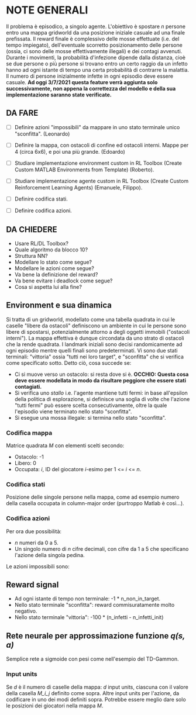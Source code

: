 # NOTE GENERALI

Il problema è episodico, a singolo agente. L'obiettivo è spostare *n* persone entro una mappa gridworld da una posizione iniziale casuale ad una finale prefissata.
Il reward finale è complessivo delle mosse effettuate (i.e. del tempo impiegato), dell'eventuale scorretto posizionamento delle persone (ossia, ci sono delle mosse effettivamente illegali) e dei contagi avvenuti.
Durante i movimenti, la probabilità d'infezione dipende dalla distanza, cioè se due persone o più persone si trovano entro un certo raggio da un infetto hanno ad ogni istante di tempo una certa probabilità di contrarre la malattia. Il numero di persone inizialmente infette in ogni episodio deve essere casuale. **Ad oggi 3/7/2021 questa feature verrà aggiunta solo successivamente, non appena la correttezza del modello e della sua implementazione saranno state verificate.**

## DA FARE

- [ ] Definire azioni "impossibili" da mappare in uno stato terminale unico "sconfitta". (Leonardo)

- [ ] Definire la mappa, con ostacoli di confine ed ostacoli interni. Mappe per 4 (circa 6x6), e poi una più grande. (Edoardo)
- [ ] Studiare implementazione environment custom in RL Toolbox (Create Custom MATLAB Environments from Template) (Roberto).
- [ ] Studiare implementazione agente custom in RL Toolbox (Create Custom Reinforcement Learning Agents) (Emanuele, Filippo).
- [ ] Definire codifica stati.
- [ ] Definire codifica azioni.

## DA CHIEDERE

- Usare RL/DL Toolbox?
- Quale algoritmo da blocco 10?
- Struttura NN?
- Modellare lo stato come segue?
- Modellare le azioni come segue?
- Va bene la definizione del reward?
- Va bene evitare i deadlock come segue?
- Cosa si aspetta lui alla fine?

## Environment e sua dinamica

Si tratta di un gridworld, modellato come una tabella quadrata in cui le caselle "libere da ostacoli" definiscono un ambiente in cui le persone sono libere di spostarsi, potenzialmente attorno a degli oggetti immobili ("ostacoli interni"). La mappa effettiva è dunque circondata da uno strato di ostacoli che la rende quadrata. I landmark iniziali sono decisi randomicamente ad ogni episodio mentre quelli finali sono predeterminati. Vi sono due stati terminali: "vittoria" ossia "tutti nei loro target", e "sconfitta" che si verifica come specificato sotto.
Detto ciò, cosa succede se:

- Ci si muove verso un ostacolo: si resta dove si è. **OCCHIO: Questa cosa deve essere modellata in modo da risultare peggiore che essere stati contagiati.**
- Si verifica uno *stallo* i.e. l'agente mantiene tutti fermi: in base all'epsilon della politica di esplorazione, si definisce una soglia di volte che l'azione "tutti fermi" può essere scelta consecutivamente, oltre la quale l'episodio viene terminato nello stato "sconfitta".
- Si esegue una mossa illegale: si termina nello stato "sconfitta".

### Codifica mappa

Matrice quadrata *M* con elementi scelti secondo:
- Ostacolo: -1
- Libero: 0
- Occupata: *i*, ID del giocatore *i*-esimo per 1 <= *i* <= *n*.

### Codifica stati

Posizione delle singole persone nella mappa, come ad esempio numero della casella occupata in column-major order (purtroppo Matlab è così...).

### Codifica azioni

Per ora due possibilità:
- *n* numeri da 0 a 5.
- Un singolo numero di *n* cifre decimali, con cifre da 1 a 5 che specificano l'azione della singola pedina.

Le azioni impossibili sono:

## Reward signal

- Ad ogni istante di tempo non terminale: -1 * n_non_in_target.
- Nello stato terminale "sconfitta": reward commisuratamente molto negativo.
- Nello stato terminale "vittoria": -100 * (n_infetti - n_infetti_init)

## Rete neurale per approssimazione funzione *q(s, a)*

Semplice rete a sigmoide con pesi come nell'esempio del TD-Gammon.

### Input units

Se *d* è il numero di caselle della mappa: *d* input units, ciascuna con il valore della casella *M_i_j* definito come sopra.
Altre input units per l'azione, da codificare in uno dei modi definiti sopra.
Potrebbe essere meglio dare solo le posizioni dei giocatori nella mappa *M*.